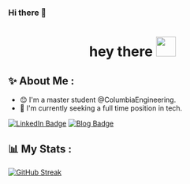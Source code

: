 ### Hi there 👋
<h1 align="center">hey there <img src="https://media.giphy.com/media/hvRJCLFzcasrR4ia7z/giphy.gif" width="40"></h1>

## ✨ About Me :

- 😊 I'm a master student @ColumbiaEngineering.
- 🤔 I'm currently seeking a full time position in tech.


<div>
  <a href="https://www.linkedin.com/in/bo-yu-cu/"><img src="https://img.shields.io/badge/LinkedIn-blue?logo=linkedin&logoColor=white" alt="LinkedIn Badge"></a>
  <a href="https://Bo-Yu-Columbia.github.io/"><img src="https://img.shields.io/badge/Iris1e27-Blog-blue" alt="Blog Badge"></a>
  <img src="https://komarev.com/ghpvc/?username=Bo-Yu-Columbia&style=flat-square&color=blue" alt=""/>
</div>

## 📊 My Stats :
  
[![GitHub Streak](http://github-readme-streak-stats.herokuapp.com?user=Bo-Yu-Columbia)](https://git.io/streak-stats)







<!--
**Bo-Yu-Columbia/Bo-Yu-Columbia** is a ✨ _special_ ✨ repository because its `README.md` (this file) appears on your GitHub profile.

Here are some ideas to get you started:

- 🔭 I’m currently working on ...
- 🌱 I’m currently learning ...
- 👯 I’m looking to collaborate on ...
- 🤔 I’m looking for help with ...
- 💬 Ask me about ...
- 📫 How to reach me: ...
- 😄 Pronouns: ...
- ⚡ Fun fact: ...
-->
